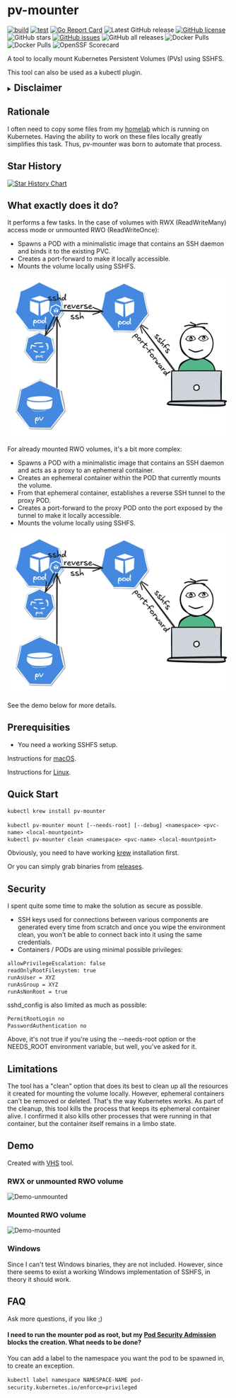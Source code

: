 # pv-mounter

[![build](https://github.com/fenio/pv-mounter/actions/workflows/build.yaml/badge.svg)](https://github.com/fenio/pv-mounter/actions/workflows/build.yaml)
[![test](https://github.com/fenio/pv-mounter/actions/workflows/test.yaml/badge.svg)](https://github.com/fenio/pv-mounter/actions/workflows/test.yaml)
[![Go Report Card](https://goreportcard.com/badge/github.com/fenio/pv-mounter)](https://goreportcard.com/report/github.com/fenio/pv-mounter)
![Latest GitHub release](https://img.shields.io/github/release/fenio/pv-mounter.svg)
[![GitHub license](https://img.shields.io/github/license/fenio/pv-mounter)](https://github.com/fenio/pv-mounter/blob/main/LICENSE)
![GitHub stars](https://img.shields.io/github/stars/fenio/pv-mounter.svg?label=github%20stars)
[![GitHub issues](https://img.shields.io/github/issues/fenio/pv-mounter)](https://github.com/fenio/pv-mounter/issues)
![GitHub all releases](https://img.shields.io/github/downloads/fenio/pv-mounter/total)
![Docker Pulls](https://img.shields.io/docker/pulls/bfenski/volume-exposer?label=volume-exposer%20-%20docker%20pulls)
![Docker Pulls](https://img.shields.io/docker/pulls/bfenski/volume-exposer-privileged?label=volume-exposer-privileged%20-%20docker%20pulls)
![OpenSSF Scorecard](https://api.scorecard.dev/projects/github.com/fenio/pv-mounter/badge)

A tool to locally mount Kubernetes Persistent Volumes (PVs) using SSHFS.

This tool can also be used as a kubectl plugin.

<details>
  <summary><h2 style="display: inline-block; margin: 0;">Disclaimer</h2></summary>

This tool was created with significant help from [ChatGPT-4o](https://chatgpt.com/?model=gpt-4o) and [perplexity](https://www.perplexity.ai/).
In fact, I didn't have to write much of the code myself, but I spent a lot of time crafting the correct prompts for these tools.

**Update**

The above was true for versions 0.0.x. With version 0.5.0, I actually had to learn some Go. While I still used help from GPT, I had to completely change my approach.
AI alone wasn't able to create fully functional code that met all my requirements.

I published it using the Apache-2.0 license because the initial [repository](https://github.com/replicatedhq/krew-plugin-template) was licensed this way. However, to be honest, I'm not sure how such copy-and-paste code should be licensed.

</details>

## Rationale

I often need to copy some files from my [homelab](https://github.com/fenio/homelab) which is running on Kubernetes.
Having the ability to work on these files locally greatly simplifies this task. Thus, pv-mounter was born to automate that process.

## Star History

[![Star History Chart](https://api.star-history.com/svg?repos=fenio/pv-mounter&type=Date)](https://star-history.com/#fenio/pv-mounter&Date)

## What exactly does it do?

It performs a few tasks. In the case of volumes with RWX (ReadWriteMany) access mode or unmounted RWO (ReadWriteOnce):

* Spawns a POD with a minimalistic image that contains an SSH daemon and binds it to the existing PVC.
* Creates a port-forward to make it locally accessible.
* Mounts the volume locally using SSHFS.

![RWX](rwx.png)

For already mounted RWO volumes, it's a bit more complex:

* Spawns a POD with a minimalistic image that contains an SSH daemon and acts as a proxy to an ephemeral container.
* Creates an ephemeral container within the POD that currently mounts the volume.
* From that ephemeral container, establishes a reverse SSH tunnel to the proxy POD.
* Creates a port-forward to the proxy POD onto the port exposed by the tunnel to make it locally accessible.
* Mounts the volume locally using SSHFS.


![RWO](rwo.png)


See the demo below for more details.

## Prerequisities

* You need a working SSHFS setup.

Instructions for [macOS](https://osxfuse.github.io/).

Instructions for [Linux](https://github.com/libfuse/sshfs).

## Quick Start

```
kubectl krew install pv-mounter

kubectl pv-mounter mount [--needs-root] [--debug] <namespace> <pvc-name> <local-mountpoint>
kubectl pv-mounter clean <namespace> <pvc-name> <local-mountpoint>

```

Obviously, you need to have working [krew](https://krew.sigs.k8s.io/docs/user-guide/setup/install/) installation first.

Or you can simply grab binaries from [releases](https://github.com/fenio/pv-mounter/releases).

## Security

I spent quite some time to make the solution as secure as possible.

* SSH keys used for connections between various components are generated every time from scratch and once you wipe the environment clean, you won't be able to connect back into it using the same credentials.
* Containers / PODs are using minimal possible privileges:

```
allowPrivilegeEscalation: false
readOnlyRootFilesystem: true
runAsUser = XYZ
runAsGroup = XYZ
runAsNonRoot = true
```

sshd_config is also limited as much as possible:

```
PermitRootLogin no
PasswordAuthentication no
```

Above, it's not true if you're using the --needs-root option or the NEEDS_ROOT environment variable, but well, you've asked for it.

## Limitations

The tool has a "clean" option that does its best to clean up all the resources it created for mounting the volume locally.
However, ephemeral containers can't be removed or deleted. That's the way Kubernetes works.
As part of the cleanup, this tool kills the process that keeps its ephemeral container alive.
I confirmed it also kills other processes that were running in that container, but the container itself remains in a limbo state.

## Demo

Created with [VHS](https://github.com/charmbracelet/vhs) tool.

### RWX or unmounted RWO volume

![Demo-unmounted](unmounted.gif)

### Mounted RWO volume

![Demo-mounted](mounted.gif)

### Windows

Since I can't test Windows binaries, they are not included. However, since there seems to exist a working Windows implementation of SSHFS, in theory it should work.

## FAQ

Ask more questions, if you like ;)

#### I need to run the mounter pod as root, but my [Pod Security Admission](https://kubernetes.io/docs/concepts/security/pod-security-admission/) blocks the creation. What needs to be done?

You can add a label to the namespace you want the pod to be spawned in, to create an exception.

`kubectl label namespace NAMESPACE-NAME pod-security.kubernetes.io/enforce=privileged`
